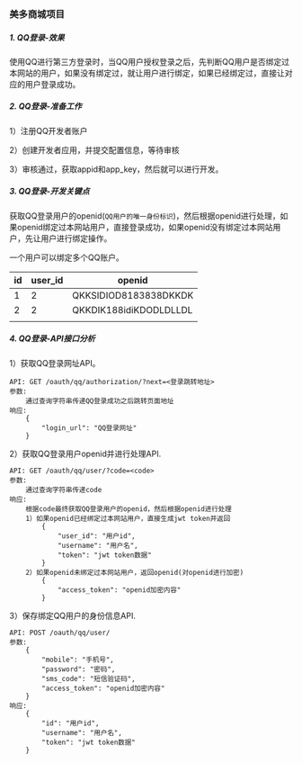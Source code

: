### 美多商城项目

##### 1. QQ登录-效果

使用QQ进行第三方登录时，当QQ用户授权登录之后，先判断QQ用户是否绑定过本网站的用户，如果没有绑定过，就让用户进行绑定，如果已经绑定过，直接让对应的用户登录成功。

##### 2. QQ登录-准备工作

1）注册QQ开发者账户

2）创建开发者应用，并提交配置信息，等待审核

3）审核通过，获取appid和app_key，然后就可以进行开发。

##### 3. QQ登录-开发关键点

获取QQ登录用户的openid(`QQ用户的唯一身份标识`)，然后根据openid进行处理，如果openid绑定过本网站用户，直接登录成功，如果openid没有绑定过本网站用户，先让用户进行绑定操作。

一个用户可以绑定多个QQ账户。

| id   | user_id | openid                 |
| ---- | ------- | ---------------------- |
| 1    | 2       | QKKSIDIOD8183838DKKDK  |
| 2    | 2       | QKKDIK188idiKDODLDLLDL |
|      |         |                        |

##### 4. QQ登录-API接口分析

1）获取QQ登录网址API。

```http
API: GET /oauth/qq/authorization/?next=<登录跳转地址>
参数:
	通过查询字符串传递QQ登录成功之后跳转页面地址
响应:
	{
        "login_url": "QQ登录网址"
	}
```

2）获取QQ登录用户openid并进行处理API.

```http
API: GET /oauth/qq/user/?code=<code>
参数:
	通过查询字符串传递code
响应:
	根据code最终获取QQ登录用户的openid，然后根据openid进行处理
	1）如果openid已经绑定过本网站用户，直接生成jwt token并返回
        {
            "user_id": "用户id",
            "username": "用户名",
            "token": "jwt token数据"
        }
    2）如果openid未绑定过本网站用户，返回openid(对openid进行加密)
    	{
            "access_token": "openid加密内容"
    	}
```

3）保存绑定QQ用户的身份信息API.

```http
API: POST /oauth/qq/user/
参数:
	{
        "mobile": "手机号",
        "password": "密码",
        "sms_code": "短信验证码",
        "access_token": "openid加密内容"
	}
响应:
	{
        "id": "用户id",
        "username": "用户名",
        "token": "jwt token数据"
	}
```